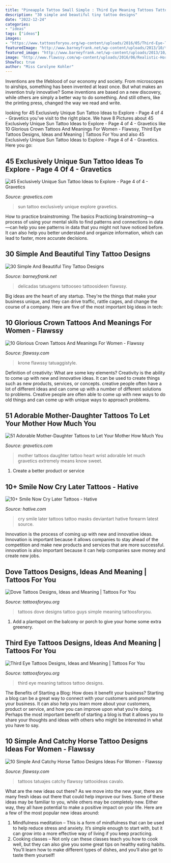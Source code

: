 ```yaml
---
title: "Pineapple Tattoo Small Simple : Third Eye Meaning Tattoos Tattoo Designs"
description: "30 simple and beautiful tiny tattoo designs"
date: "2022-12-24"
categories:
- "ideas"
tags: ["ideas"]
images:
- "https://www.tattoosforyou.org/wp-content/uploads/2016/05/Third-Eye-Tattoo-Pictures.jpg"
featuredImage: "http://www.barneyfrank.net/wp-content/uploads/2013/10/tiny-tattoos-4.jpg"
featured_image: "http://www.barneyfrank.net/wp-content/uploads/2013/10/tiny-tattoos-4.jpg"
image: "http://www.flawssy.com/wp-content/uploads/2016/06/Realistic-Horse-and-Horseshoe-Tattoo.jpg"
ShowToc: true
author: "Miss Carolyne Kohler"
---
```



Inventions are the lifeblood of our economy and society. From microscopes to airships, something has been invented at least once. But what makes an invention truly innovative? Some inventions are based on a new discovery, while others are simply a better way to do something. And still others, like the printing press, changed the way we read and write.

	

		
looking for 45 Exclusively Unique Sun Tattoo Ideas to Explore - Page 4 of 4 - Gravetics you've visit to the right place. We have 8 Pictures about 45 Exclusively Unique Sun Tattoo Ideas to Explore - Page 4 of 4 - Gravetics like 10 Glorious Crown Tattoos And Meanings For Women - Flawssy, Third Eye Tattoos Designs, Ideas and Meaning | Tattoos For You and also 45 Exclusively Unique Sun Tattoo Ideas to Explore - Page 4 of 4 - Gravetics. Here you go:
		
    
## 45 Exclusively Unique Sun Tattoo Ideas To Explore - Page 4 Of 4 - Gravetics

<img loading=lazy src="https://www.gravetics.com/wp-content/uploads/2017/05/Sun-Tattoo-Ideas.jpg" onerror="this.onerror=null;this.src='https://tse4.mm.bing.net/th?id=OIP.chZz6xsHMx8684StLyFmkwHaJQ&amp;pid=15.1';" alt="45 Exclusively Unique Sun Tattoo Ideas to Explore - Page 4 of 4 - Gravetics">

_Source: gravetics.com_

>sun tattoo exclusively unique explore gravetics. 

	

How to practice brainstroming: The basics
Practicing brainstroming—a process of using your mental skills to find patterns and connections in data—can help you see patterns in data that you might not have noticed before. It can also help you better understand and organize information, which can lead to faster, more accurate decisions.

    
## 30 Simple And Beautiful Tiny Tattoo Designs

<img loading=lazy src="http://www.barneyfrank.net/wp-content/uploads/2013/10/tiny-tattoos-4.jpg" onerror="this.onerror=null;this.src='https://tse4.mm.bing.net/th?id=OIP.Yjs9zCuKBfkqvs4fp_JNvwHaJ_&amp;pid=15.1';" alt="30 Simple And Beautiful Tiny Tattoo Designs">

_Source: barneyfrank.net_

>delicadas tatuagens tattooseo tattoosideen flawssy. 

	

Big ideas are the heart of any startup. They're the things that make your business unique, and they can drive traffic, rattle cages, and change the course of a company. Here are five of the most important big ideas in tech: 

    
## 10 Glorious Crown Tattoos And Meanings For Women - Flawssy

<img loading=lazy src="https://www.flawssy.com/wp-content/uploads/2016/06/Small-Crown-Tattoo-On-Wrist.jpg" onerror="this.onerror=null;this.src='https://tse4.mm.bing.net/th?id=OIP.dkFSXtDKJMSGlTCvoTDk7AHaJ4&amp;pid=15.1';" alt="10 Glorious Crown Tattoos And Meanings For Women - Flawssy">

_Source: flawssy.com_

>krone flawssy tatuaggistyle. 

	

Definition of creativity: What are some key elements?
Creativity is the ability to come up with new and innovative ideas. It can be used to create things such as new products, services, or concepts. creative people often have a lot of different ideas and can come up with a number of different solutions to problems. Creative people are often able to come up with new ways to do old things and can come up with unique ways to approach problems.

    
## 51 Adorable Mother-Daughter Tattoos To Let Your Mother How Much You

<img loading=lazy src="https://www.gravetics.com/wp-content/uploads/2017/07/Amazing-Heart-Shape-Tattoo-On-Wrist.jpg" onerror="this.onerror=null;this.src='https://tse3.mm.bing.net/th?id=OIP.ktnEZtN8WFeGodYg_NNaSAHaLh&amp;pid=15.1';" alt="51 Adorable Mother-Daughter Tattoos to Let Your Mother How Much You">

_Source: gravetics.com_

>mother tattoos daughter tattoo heart wrist adorable let much gravetics extremely means know sweet. 

	

1. Create a better product or service 

    
## 10+ Smile Now Cry Later Tattoos - Hative

<img loading=lazy src="https://hative.com/wp-content/uploads/2014/04/smile-now-cry-later/5-smile-now-cry-later-masks.jpg" onerror="this.onerror=null;this.src='https://tse4.mm.bing.net/th?id=OIP.g4eP76dMDe7AOAZhY0LU7wHaFs&amp;pid=15.1';" alt="10+ Smile Now Cry Later Tattoos - Hative">

_Source: hative.com_

>cry smile later tattoos tattoo masks deviantart hative forearm latest source. 

	

Innovation is the process of coming up with new and innovative ideas. Innovation is important because it allows companies to stay ahead of the competition and make new products and services that are more successful. innovation is also important because it can help companies save money and create new jobs.

    
## Dove Tattoos Designs, Ideas And Meaning | Tattoos For You

<img loading=lazy src="https://www.tattoosforyou.org/wp-content/uploads/2013/09/Small-Dove-Tattoos.jpg" onerror="this.onerror=null;this.src='https://tse2.mm.bing.net/th?id=OIP.faXQleQJomQl-guFEmQv5QHaJ4&amp;pid=15.1';" alt="Dove Tattoos Designs, Ideas and Meaning | Tattoos For You">

_Source: tattoosforyou.org_

>tattoos dove designs tattoo guys simple meaning tattoosforyou. 

	

1. Add a plantspot on the balcony or porch to give your home some extra greenery.

    
## Third Eye Tattoos Designs, Ideas And Meaning | Tattoos For You

<img loading=lazy src="https://www.tattoosforyou.org/wp-content/uploads/2016/05/Third-Eye-Tattoo-Pictures.jpg" onerror="this.onerror=null;this.src='https://tse3.mm.bing.net/th?id=OIP.DxEFDjJrS-A4nX5VgcymAwHaLI&amp;pid=15.1';" alt="Third Eye Tattoos Designs, Ideas and Meaning | Tattoos For You">

_Source: tattoosforyou.org_

>third eye meaning tattoos tattoo designs. 

	

The Benefits of Starting a Blog: How does it benefit your business?
Starting a blog can be a great way to connect with your customers and promote your business. It can also help you learn more about your customers, product or service, and how you can improve upon what you’re doing. Perhaps the most important benefit of starting a blog is that it allows you to share your thoughts and ideas with others who might be interested in what you have to say.

    
## 10 Simple And Catchy Horse Tattoo Designs Ideas For Women - Flawssy

<img loading=lazy src="http://www.flawssy.com/wp-content/uploads/2016/06/Realistic-Horse-and-Horseshoe-Tattoo.jpg" onerror="this.onerror=null;this.src='https://tse4.mm.bing.net/th?id=OIP.5mfz0pq352iVpSuZ4c5qpwHaND&amp;pid=15.1';" alt="10 Simple And Catchy Horse Tattoo Designs Ideas For Women - Flawssy">

_Source: flawssy.com_

>tattoos tatuajes catchy flawssy tattooideas cavalo. 

	

What are the new ideas out there?
As we move into the new year, there are many fresh ideas out there that could help improve our lives. Some of these ideas may be familiar to you, while others may be completely new. Either way, they all have potential to make a positive impact on your life. Here are a few of the most popular new ideas around: 
1. Mindfulness meditation – This is a form of mindfulness that can be used to help reduce stress and anxiety. It’s simple enough to start with, but it can grow into a more effective way of living if you keep practicing. 
2. Cooking classes – Not only can these classes teach you how to cook well, but they can also give you some great tips on healthy eating habits. You’ll learn how to make different types of dishes, and you’ll also get to taste them yourself!

